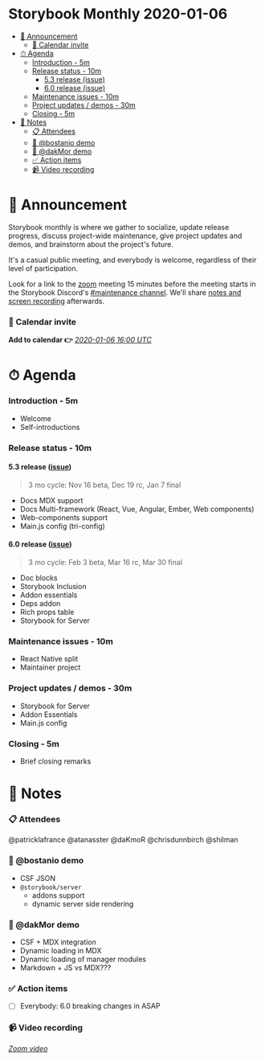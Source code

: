 <h1>Storybook Monthly 2020-01-06</h1>

- [📢 Announcement](#-announcement)
    - [📅 Calendar invite](#-calendar-invite)
- [⏱ Agenda](#-agenda)
    - [Introduction - 5m](#introduction---5m)
    - [Release status - 10m](#release-status---10m)
      - [5.3 release (issue)](#53-release-issue)
      - [6.0 release (issue)](#60-release-issue)
    - [Maintenance issues - 10m](#maintenance-issues---10m)
    - [Project updates / demos - 30m](#project-updates--demos---30m)
    - [Closing - 5m](#closing---5m)
- [📝 Notes](#-notes)
    - [📋 Attendees](#-attendees)
    - [👏 @bostanio demo](#-bostanio-demo)
    - [👏 @dakMor demo](#-dakmor-demo)
    - [✅ Action items](#-action-items)
    - [📹 Video recording](#-video-recording)

# 📢 Announcement

Storybook monthly is where we gather to socialize, update release progress, discuss project-wide maintenance, give project updates and demos, and brainstorm about the project's future.

It's a casual public meeting, and everybody is welcome, regardless of their level of participation.

Look for a link to the [zoom](https://zoom.us/) meeting 15 minutes before the meeting starts in the Storybook Discord's [#maintenance channel](https://discord.gg/qhAxMgN). We'll share [notes and screen recording](https://github.com/storybookjs/community) afterwards.

### 📅 Calendar invite

**Add to calendar 👉** [_2020-01-06 16:00 UTC_](https://calendar.google.com/event?action=TEMPLATE&tmeid=ZDRsM2g5c3JtOTRlM2dpNWNyZXMxcnRkbWxfMjAyMDAxMDZUMTYwMDAwWiA4ZDB1NzBzbm9zY2ZkOGw2Z2lrNm83M2syMEBn&tmsrc=8d0u70snoscfd8l6gik6o73k20%40group.calendar.google.com&scp=ALL)

# ⏱ Agenda

### Introduction - 5m

- Welcome
- Self-introductions

### Release status - 10m

#### 5.3 release ([issue](https://github.com/storybookjs/storybook/issues/8658))

> 3 mo cycle: Nov 16 beta, Dec 19 rc, Jan 7 final

- Docs MDX support
- Docs Multi-framework (React, Vue, Angular, Ember, Web components)
- Web-components support
- Main.js config (tri-config)

#### 6.0 release ([issue](https://github.com/storybookjs/storybook/issues/9311))

> 3 mo cycle: Feb 3 beta, Mar 16 rc, Mar 30 final

- Doc blocks
- Storybook Inclusion
- Addon essentials
- Deps addon
- Rich props table
- Storybook for Server

### Maintenance issues - 10m

- React Native split
- Maintainer project

### Project updates / demos - 30m

- Storybook for Server
- Addon Essentials
- Main.js config

### Closing - 5m

- Brief closing remarks

# 📝 Notes

### 📋 Attendees

@patricklafrance @atanasster @daKmoR @chrisdunnbirch @shilman

### 👏 @bostanio demo

- CSF JSON
- `@storybook/server`
  - addons support
  - dynamic server side rendering

### 👏 @dakMor demo

- CSF + MDX integration
- Dynamic loading in MDX
- Dynamic loading of manager modules
- Markdown + JS vs MDX???

### ✅ Action items

- [ ] Everybody: 6.0 breaking changes in ASAP

### 📹 Video recording

[_Zoom video_](https://zoom.us/rec/share/ycNUBart2G9IBYX3uE__QP9-A4GiT6a80XUYqfRfmXH0X1n_VFLlUoUaTFcdLo0)
